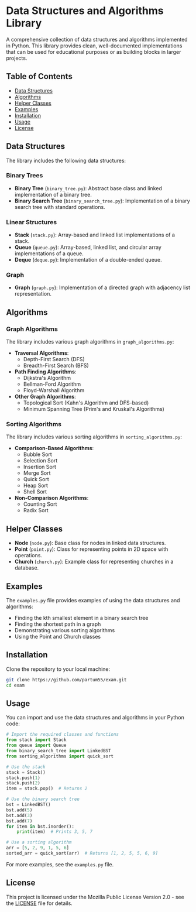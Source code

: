 # Data Structures and Algorithms Library

A comprehensive collection of data structures and algorithms implemented in Python. This library provides clean, well-documented implementations that can be used for educational purposes or as building blocks in larger projects.

## Table of Contents

- [Data Structures](#data-structures)
- [Algorithms](#algorithms)
- [Helper Classes](#helper-classes)
- [Examples](#examples)
- [Installation](#installation)
- [Usage](#usage)
- [License](#license)

## Data Structures

The library includes the following data structures:

### Binary Trees

- **Binary Tree** (`binary_tree.py`): Abstract base class and linked implementation of a binary tree.
- **Binary Search Tree** (`binary_search_tree.py`): Implementation of a binary search tree with standard operations.

### Linear Structures

- **Stack** (`stack.py`): Array-based and linked list implementations of a stack.
- **Queue** (`queue.py`): Array-based, linked list, and circular array implementations of a queue.
- **Deque** (`deque.py`): Implementation of a double-ended queue.

### Graph

- **Graph** (`graph.py`): Implementation of a directed graph with adjacency list representation.

## Algorithms

### Graph Algorithms

The library includes various graph algorithms in `graph_algorithms.py`:

- **Traversal Algorithms**:
  - Depth-First Search (DFS)
  - Breadth-First Search (BFS)
- **Path Finding Algorithms**:
  - Dijkstra's Algorithm
  - Bellman-Ford Algorithm
  - Floyd-Warshall Algorithm
- **Other Graph Algorithms**:
  - Topological Sort (Kahn's Algorithm and DFS-based)
  - Minimum Spanning Tree (Prim's and Kruskal's Algorithms)

### Sorting Algorithms

The library includes various sorting algorithms in `sorting_algorithms.py`:

- **Comparison-Based Algorithms**:
  - Bubble Sort
  - Selection Sort
  - Insertion Sort
  - Merge Sort
  - Quick Sort
  - Heap Sort
  - Shell Sort
- **Non-Comparison Algorithms**:
  - Counting Sort
  - Radix Sort

## Helper Classes

- **Node** (`node.py`): Base class for nodes in linked data structures.
- **Point** (`point.py`): Class for representing points in 2D space with operations.
- **Church** (`church.py`): Example class for representing churches in a database.

## Examples

The `examples.py` file provides examples of using the data structures and algorithms:

- Finding the kth smallest element in a binary search tree
- Finding the shortest path in a graph
- Demonstrating various sorting algorithms
- Using the Point and Church classes

## Installation

Clone the repository to your local machine:

```bash
git clone https://github.com/partum55/exam.git
cd exam
```

## Usage

You can import and use the data structures and algorithms in your Python code:

```python
# Import the required classes and functions
from stack import Stack
from queue import Queue
from binary_search_tree import LinkedBST
from sorting_algorithms import quick_sort

# Use the stack
stack = Stack()
stack.push(1)
stack.push(2)
item = stack.pop()  # Returns 2

# Use the binary search tree
bst = LinkedBST()
bst.add(5)
bst.add(3)
bst.add(7)
for item in bst.inorder():
    print(item)  # Prints 3, 5, 7

# Use a sorting algorithm
arr = [5, 2, 9, 1, 5, 6]
sorted_arr = quick_sort(arr)  # Returns [1, 2, 5, 5, 6, 9]
```

For more examples, see the `examples.py` file.

## License

This project is licensed under the Mozilla Public License Version 2.0 - see the [LICENSE](LICENSE) file for details.
